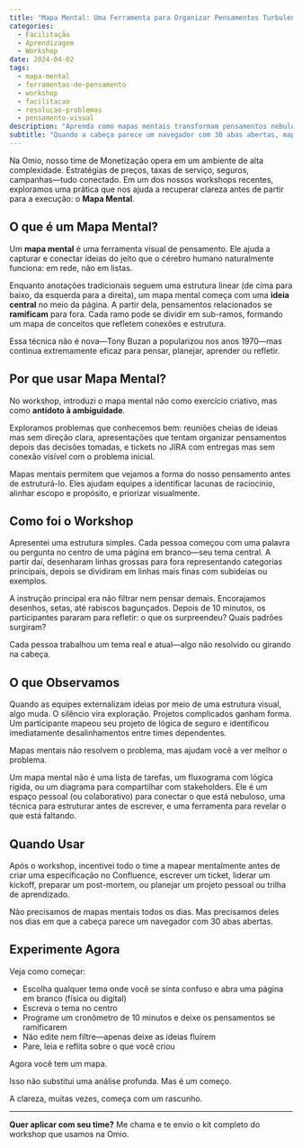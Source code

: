 ```yaml
---
title: "Mapa Mental: Uma Ferramenta para Organizar Pensamentos Turbulentos"
categories:
  - Facilitação
  - Aprendizagem
  - Workshop
date: 2024-04-02
tags:
  - mapa-mental
  - ferramentas-de-pensamento
  - workshop
  - facilitacao
  - resolucao-problemas
  - pensamento-visual
description: "Aprenda como mapas mentais transformam pensamentos nebulosos em planos de ação claros através de uma abordagem estruturada de workshop que ajuda equipes a ver problemas antes de partir para soluções."
subtitle: "Quando a cabeça parece um navegador com 30 abas abertas, mapas mentais ajudam você a ver a forma do seu pensamento antes de estruturá-lo."
---
```


Na Omio, nosso time de Monetização opera em um ambiente de alta complexidade. Estratégias de preços, taxas de serviço, seguros, campanhas—tudo conectado. Em um dos nossos workshops recentes, exploramos uma prática que nos ajuda a recuperar clareza antes de partir para a execução: o **Mapa Mental**.

## O que é um Mapa Mental?

Um **mapa mental** é uma ferramenta visual de pensamento. Ele ajuda a capturar e conectar ideias do jeito que o cérebro humano naturalmente funciona: em rede, não em listas.

Enquanto anotações tradicionais seguem uma estrutura linear (de cima para baixo, da esquerda para a direita), um mapa mental começa com uma **ideia central** no meio da página. A partir dela, pensamentos relacionados se **ramificam** para fora. Cada ramo pode se dividir em sub-ramos, formando um mapa de conceitos que refletem conexões e estrutura.

Essa técnica não é nova—Tony Buzan a popularizou nos anos 1970—mas continua extremamente eficaz para pensar, planejar, aprender ou refletir.

## Por que usar Mapa Mental?

No workshop, introduzi o mapa mental não como exercício criativo, mas como **antídoto à ambiguidade**.

Exploramos problemas que conhecemos bem: reuniões cheias de ideias mas sem direção clara, apresentações que tentam organizar pensamentos depois das decisões tomadas, e tickets no JIRA com entregas mas sem conexão visível com o problema inicial.

Mapas mentais permitem que vejamos a forma do nosso pensamento antes de estruturá-lo. Eles ajudam equipes a identificar lacunas de raciocínio, alinhar escopo e propósito, e priorizar visualmente.

## Como foi o Workshop

Apresentei uma estrutura simples. Cada pessoa começou com uma palavra ou pergunta no centro de uma página em branco—seu tema central. A partir daí, desenharam linhas grossas para fora representando categorias principais, depois se dividiram em linhas mais finas com subideias ou exemplos.

A instrução principal era não filtrar nem pensar demais. Encorajamos desenhos, setas, até rabiscos bagunçados. Depois de 10 minutos, os participantes pararam para refletir: o que os surpreendeu? Quais padrões surgiram?

Cada pessoa trabalhou um tema real e atual—algo não resolvido ou girando na cabeça.

## O que Observamos

Quando as equipes externalizam ideias por meio de uma estrutura visual, algo muda. O silêncio vira exploração. Projetos complicados ganham forma. Um participante mapeou seu projeto de lógica de seguro e identificou imediatamente desalinhamentos entre times dependentes.

Mapas mentais não resolvem o problema, mas ajudam você a ver melhor o problema.

Um mapa mental não é uma lista de tarefas, um fluxograma com lógica rígida, ou um diagrama para compartilhar com stakeholders. Ele é um espaço pessoal (ou colaborativo) para conectar o que está nebuloso, uma técnica para estruturar antes de escrever, e uma ferramenta para revelar o que está faltando.

## Quando Usar

Após o workshop, incentivei todo o time a mapear mentalmente antes de criar uma especificação no Confluence, escrever um ticket, liderar um kickoff, preparar um post-mortem, ou planejar um projeto pessoal ou trilha de aprendizado.

Não precisamos de mapas mentais todos os dias. Mas precisamos deles nos dias em que a cabeça parece um navegador com 30 abas abertas.

## Experimente Agora

Veja como começar:

- Escolha qualquer tema onde você se sinta confuso e abra uma página em branco (física ou digital)
- Escreva o tema no centro
- Programe um cronômetro de 10 minutos e deixe os pensamentos se ramificarem
- Não edite nem filtre—apenas deixe as ideias fluírem
- Pare, leia e reflita sobre o que você criou

Agora você tem um mapa.

Isso não substitui uma análise profunda. Mas é um começo.

A clareza, muitas vezes, começa com um rascunho.

---

**Quer aplicar com seu time?**
Me chama e te envio o kit completo do workshop que usamos na Omio.
